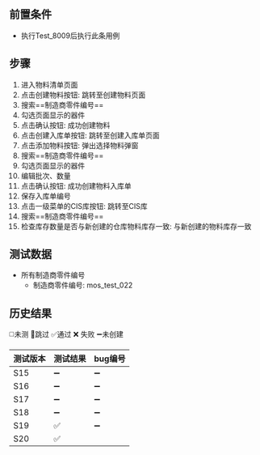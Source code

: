 
## 前置条件

- 执行Test_8009后执行此条用例

## 步骤

1. 进入物料清单页面
2. 点击创建物料按钮: 跳转至创建物料页面
3. 搜索==制造商零件编号== 
4. 勾选页面显示的器件
5. 点击确认按钮: 成功创建物料
6. 点击创建入库单按钮: 跳转至创建入库单页面
7. 点击添加物料按钮: 弹出选择物料弹窗
8. 搜索==制造商零件编号==
9. 勾选页面显示的器件
10. 编辑批次、数量
11. 点击确认按钮: 成功创建物料入库单
12. 保存入库单编号
13. 点击一级菜单的CIS库按钮: 跳转至CIS库
14. 搜索==制造商零件编号==
15. 检查库存数量是否与新创建的仓库物料库存一致: 与新创建的物料库存一致

## 测试数据

- 所有制造商零件编号
	- 制造商零件编号: mos_test_022

## 历史结果
 ◻️未测    🚫跳过     ✅通过    ❌ 失败    ➖未创建

| 测试版本 | 测试结果 | bug编号 |
| ---- | ---- | ---- |
| S15 | ➖ | ➖ |
| S16 | ➖ | ➖ |
| S17 | ➖ | ➖ |
| S18 | ➖ | ➖ |
| S19 | ✅ | ➖ |
| S20 | ✅ |  |




